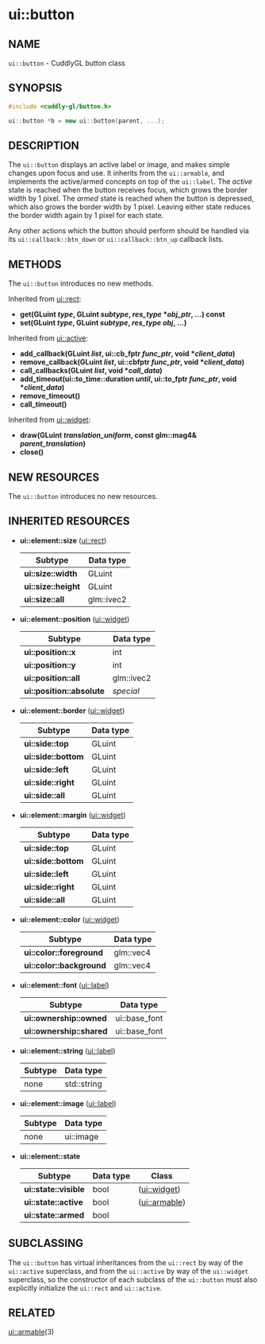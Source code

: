 ui::button
============

## NAME ##

`ui::button` - CuddlyGL button class

## SYNOPSIS ##

```cpp
#include <cuddly-gl/button.h>

ui::button *b = new ui::button(parent, ...);
```

## DESCRIPTION ##

The `ui::button` displays an active label or image, and makes simple
changes upon focus and use.  It inherits from the `ui::armable`, and
implements the active/armed concepts on top of the `ui::label`.  The
_active_ state is reached when the button receives focus, which grows
the border width by 1 pixel.  The _armed_ state is reached when the
button is depressed, which also grows the border width by 1 pixel.
Leaving either state reduces the border width again by 1 pixel for
each state.

Any other actions which the button should perform should be handled
via its `ui::callback::btn_down` or `ui::callback::btn_up` callback
lists.

## METHODS ##

The `ui::button` introduces no new methods.

Inherited from [ui::rect](ui-rect.md):

* **get(GLuint _type_, GLuint _subtype_, _res_type_ \*_obj_ptr_, ...) const**
* **set(GLuint _type_, GLuint _subtype_, _res_type_ _obj_, ...)**

Inherited from [ui::active](ui-active.md):

* **add_callback(GLuint _list_, ui::cb_fptr _func_ptr_, void \*_client_data_)**
* **remove_callback(GLuint _list_, ui::cbfptr _func_ptr_, void \*_client_data_)**
* **call_callbacks(GLuint _list_, void \*_call_data_)**
* **add_timeout(ui::to_time::duration _until_, ui::to_fptr _func_ptr_, void \*_client_data_)**
* **remove_timeout()**
* **call_timeout()**

Inherited from [ui::widget](ui-widget.md):

* **draw(GLuint _translation_uniform_, const glm::mag4& _parent_translation_)**
* **close()**

## NEW RESOURCES ##

The `ui::button` introduces no new resources.

## INHERITED RESOURCES ##

* **ui::element::size** ([ui::rect](ui-rect.md))

  | Subtype              | Data type  |
  | -------------------- | ---------- |
  | **ui::size::width**  | GLuint     |
  | **ui::size::height** | GLuint     |
  | **ui::size::all**    | glm::ivec2 |

* **ui::element::position** ([ui::widget](ui-widget.md))

  | Subtype                    | Data type  |
  | -------------------------- | ---------- |
  | **ui::position::x**        | int        |
  | **ui::position::y**        | int        |
  | **ui::position::all**      | glm::ivec2 |
  | **ui::position::absolute** | *special*  |

* **ui::element::border** ([ui::widget](ui-widget.md))

  | Subtype              | Data type |
  | -------------------- | --------- |
  | **ui::side::top**    | GLuint    |
  | **ui::side::bottom** | GLuint    |
  | **ui::side::left**   | GLuint    |
  | **ui::side::right**  | GLuint    |
  | **ui::side::all**    | GLuint    |

* **ui::element::margin** ([ui::widget](ui-widget.md))

  | Subtype              | Data type |
  | -------------------- | --------- |
  | **ui::side::top**    | GLuint    |
  | **ui::side::bottom** | GLuint    |
  | **ui::side::left**   | GLuint    |
  | **ui::side::right**  | GLuint    |
  | **ui::side::all**    | GLuint    |

* **ui::element::color** ([ui::widget](ui-widget.md))

  | Subtype                   | Data type |
  | ------------------------- | --------- |
  | **ui::color::foreground** | glm::vec4 |
  | **ui::color::background** | glm::vec4 |

* **ui::element::font** ([ui::label](ui-label.md))

  | Subtype                   | Data type     |
  | ------------------------- | ------------- |
  | **ui::ownership::owned**  | ui::base_font |
  | **ui::ownership::shared** | ui::base_font |

* **ui::element::string** ([ui::label](ui-label.md))

  | Subtype | Data type   |
  | ------- | ----------- |
  | none    | std::string |

* **ui::element::image** ([ui::label](ui-label.md))

  | Subtype | Data type |
  | ------- | --------- |
  | none    | ui::image |

* **ui::element::state**

  | Subtype                | Data type | Class                          |
  | ---------------------- | --------- | ------------------------------ |
  | **ui::state::visible** | bool      | ([ui::widget](ui-widget.md))   |
  | **ui::state::active**  | bool      | ([ui::armable](ui-armable.md)) |
  | **ui::state::armed**   | bool      |                                |

## SUBCLASSING ##

The `ui::button` has virtual inheritances from the `ui::rect` by way
of the `ui::active` superclass, and from the `ui::active` by way of
the `ui::widget` superclass, so the constructor of each subclass of
the `ui::button` must also explicitly initialize the `ui::rect` and
`ui::active`.

## RELATED ##

[ui::armable](ui-armable.md)(3)
